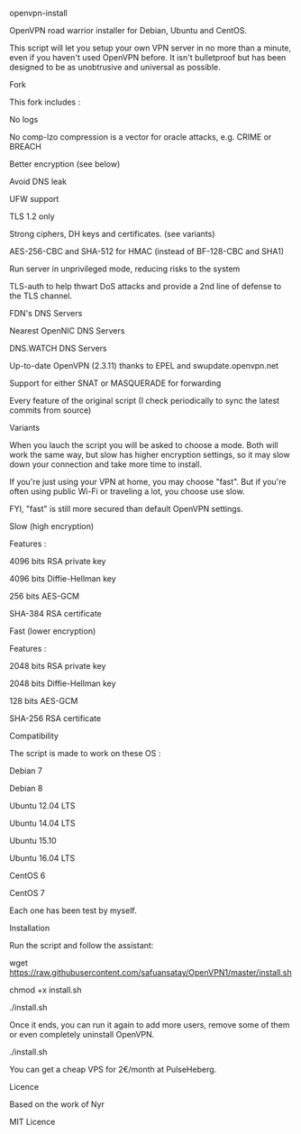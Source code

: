 openvpn-install

OpenVPN road warrior installer for Debian, Ubuntu and CentOS.

This script will let you setup your own VPN server in no more than a minute, even if you haven't used OpenVPN before. It isn't bulletproof but has been designed to be as unobtrusive and universal as possible.

Fork

This fork includes :

No logs

No comp-lzo compression is a vector for oracle attacks, e.g. CRIME or BREACH

Better encryption (see below)

Avoid DNS leak

UFW support

TLS 1.2 only

Strong ciphers, DH keys and certificates. (see variants)

AES-256-CBC and SHA-512 for HMAC (instead of BF-128-CBC and SHA1)

Run server in unprivileged mode, reducing risks to the system

TLS-auth to help thwart DoS attacks and provide a 2nd line of defense to the TLS channel.

FDN's DNS Servers

Nearest OpenNIC DNS Servers

DNS.WATCH DNS Servers

Up-to-date OpenVPN (2.3.11) thanks to EPEL and swupdate.openvpn.net

Support for either SNAT or MASQUERADE for forwarding

Every feature of the original script (I check periodically to sync the latest commits from source)

Variants

When you lauch the script you will be asked to choose a mode. Both will work the same way, but slow has higher encryption settings, so it may slow down your connection and take more time to install.

If you're just using your VPN at home, you may choose "fast". But if you're often using public Wi-Fi or traveling a lot, you choose use slow.

FYI, "fast" is still more secured than default OpenVPN settings.



Slow (high encryption)

Features :


4096 bits RSA private key

4096 bits Diffie-Hellman key

256 bits AES-GCM

SHA-384 RSA certificate




Fast (lower encryption)


Features :

2048 bits RSA private key

2048 bits Diffie-Hellman key

128 bits AES-GCM

SHA-256 RSA certificate

Compatibility


The script is made to work on these OS :

Debian 7

Debian 8

Ubuntu 12.04 LTS

Ubuntu 14.04 LTS

Ubuntu 15.10

Ubuntu 16.04 LTS

CentOS 6

CentOS 7


Each one has been test by myself.



Installation

Run the script and follow the assistant:

wget https://raw.githubusercontent.com/safuansatay/OpenVPN1/master/install.sh

chmod +x install.sh

./install.sh



Once it ends, you can run it again to add more users, remove some of them or even completely uninstall OpenVPN.

./install.sh



You can get a cheap VPS for 2€/month at PulseHeberg.



Licence

Based on the work of Nyr

MIT Licence
